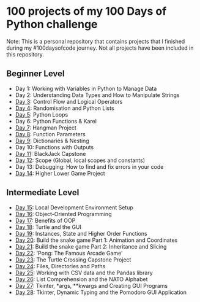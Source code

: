 # 100 projects of my 100 Days of Python challenge

Note: This is a personal repository that contains projects that I finished during my #100daysofcode journey. Not all projects have been included in this repository.

## Beginner Level

- Day 1: Working with Variables in Python to Manage Data
- Day 2: Understanding Data Types and How to Manipulate Strings
- [Day 3](https://github.com/cookieflakes2/cf2_udemy100Days_Pyprojects/tree/master/day3): Control Flow and Logical Operators
- [Day 4](https://github.com/cookieflakes2/cf2_udemy100Days_Pyprojects/tree/master/day4): Randomisation and Python Lists
- [Day 5](https://github.com/cookieflakes2/cf2_udemy100Days_Pyprojects/tree/master/day5): Python Loops
- Day 6: Python Functions & Karel
- [Day 7](https://github.com/cookieflakes2/cf2_udemy100Days_Pyprojects/tree/master/day7): Hangman Project
- [Day 8](https://github.com/cookieflakes2/cf2_udemy100Days_Pyprojects/tree/master/day8): Function Parameters
- [Day 9](https://github.com/cookieflakes2/cf2_udemy100Days_Pyprojects/tree/master/day9): Dictionaries & Nesting
- Day 10: Functions with Outputs
- [Day 11](https://github.com/cookieflakes2/cf2_udemy100Days_Pyprojects/tree/master/day11): BlackJack Capstone
- [Day 12](https://github.com/cookieflakes2/cf2_udemy100Days_Pyprojects/tree/master/day12): Scope (Global, local scopes and constants)
- Day 13: Debugging: How to find and fix errors in your code
- [Day 14](https://github.com/cookieflakes2/cf2_udemy100Days_Pyprojects/tree/master/day14): Higher Lower Game Project

## Intermediate Level

- [Day 15](https://github.com/cookieflakes2/cf2_udemy100Days_Pyprojects/tree/master/day15): Local Development Environment Setup
- [Day 16](https://github.com/cookieflakes2/cf2_udemy100Days_Pyprojects/tree/master/day16): Object-Oriented Programming
- [Day 17](https://github.com/cookieflakes2/cf2_udemy100Days_Pyprojects/tree/master/day17): Benefits of OOP
- [Day 18](https://github.com/cookieflakes2/cf2_udemy100Days_Pyprojects/tree/master/day18): Turtle and the GUI
- [Day 19](https://github.com/cookieflakes2/cf2_udemy100Days_Pyprojects/tree/master/day19): Instances, State and Higher Order Functions
- [Day 20](https://github.com/cookieflakes2/cf2_udemy100Days_Pyprojects/tree/master/day20): Build the snake game Part 1: Animation and Coordinates
- [Day 21](https://github.com/cookieflakes2/cf2_udemy100Days_Pyprojects/tree/master/day21): Build the snake game Part 2: Inheritance and Slicing
- [Day 22](https://github.com/cookieflakes2/cf2_udemy100Days_Pyprojects/tree/master/day22): 'Pong: The Famous Arcade Game'
- [Day 23](https://github.com/cookieflakes2/cf2_udemy100Days_Pyprojects/tree/master/day23): The Turtle Crossing Capstone Project
- [Day 24](https://github.com/cookieflakes2/cf2_udemy100Days_Pyprojects/tree/master/day24): Files, Directories and Paths
- [Day 25](https://github.com/cookieflakes2/cf2_udemy100Days_Pyprojects/tree/master/day25): Working with CSV data and the Pandas library
- [Day 26](https://github.com/cookieflakes2/cf2_udemy100Days_Pyprojects/tree/master/day26): List Comprehension and the NATO Alphabet
- [Day 27](https://github.com/cookieflakes2/cf2_udemy100Days_Pyprojects/tree/master/day27): Tkinter, *args, **kwargs and Creating GUI Programs
- [Day 28](https://github.com/cookieflakes2/cf2_udemy100Days_Pyprojects/tree/master/day28): Tkinter, Dynamic Typing and the Pomodoro GUI Application